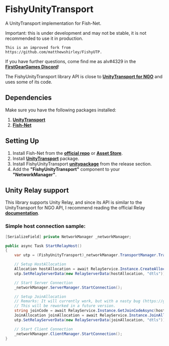 
# FishyUnityTransport

A UnityTransport implementation for Fish-Net.

Important: this is under development and may not be stable, it is not recommended to use it in production.

	This is an improved fork from https://github.com/matthewshirley/FishyUTP.

If you have further questions, come find me as alv#4329 in the **[FirstGearGames Discord](https://discord.gg/Ta9HgDh4Hj)**!

The FishyUnityTransport library API is close to **[UnityTransport for NGO](https://github.com/Unity-Technologies/com.unity.netcode.gameobjects/tree/develop/com.unity.netcode.gameobjects/Runtime/Transports/UTP)** and uses some of its code.

## Dependencies
Make sure you have the following packages installed:
1. **[UnityTransport](https://docs-multiplayer.unity3d.com/transport/current/install)**
2. **[Fish-Net](https://github.com/FirstGearGames/FishNet)**

## Setting Up
1. Install Fish-Net from the **[official repo](https://github.com/FirstGearGames/FishNet/releases)** or **[Asset Store](https://assetstore.unity.com/packages/tools/network/fish-net-networking-evolved-207815)**.
2. Install **[UnityTransport](https://docs-multiplayer.unity3d.com/transport/current/install)** package.
3. Install FishyUnityTransport **[unitypackage](https://github.com/ooonush/FishyUnityTransport/releases)** from the release section.
4. Add the **"FishyUnityTransport"** component to your **"NetworkManager"**.

## Unity Relay support
This library supports Unity Relay, and since its API is similar to the UnityTransport for NGO API, I recommend reading the official Relay **[documentation](https://docs.unity.com/relay/en/manual/relay-and-ngo)**.

### Simple host connection sample:
```csharp
[SerializeField] private NetworkManager _networkManager;

public async Task StartRelayHost()
{
    var utp = (FishyUnityTransport)_networkManager.TransportManager.Transport;

    // Setup HostAllocation
    Allocation hostAllocation = await RelayService.Instance.CreateAllocationAsync(4);
    utp.SetRelayServerData(new RelayServerData(hostAllocation, "dtls"));

    // Start Server Connection
    _networkManager.ServerManager.StartConnection();

    // Setup JoinAllocation
    // Remarks: It will currently work, but with a nasty bug (https://github.com/ooonush/FishyUnityTransport/issues/4).
    // This will be reworked in a future version.
    string joinCode = await RelayService.Instance.GetJoinCodeAsync(hostAllocation.AllocationId);
    JoinAllocation joinAllocation = await RelayService.Instance.JoinAllocationAsync(joinCode);
    utp.SetRelayServerData(new RelayServerData(joinAllocation, "dtls"));

    // Start Client Connection
    _networkManager.ClientManager.StartConnection();
}
```
